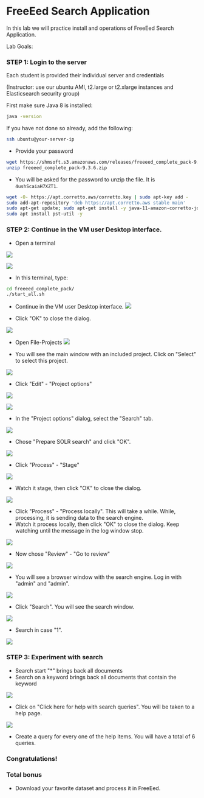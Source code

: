 # FreeEed Search Application

In this lab we will practice install and operations of FreeEed Search Application.


Lab Goals:


### STEP 1: Login to the server

Each student is provided their individual server and credentials

(Instructor: use our ubuntu AMI, t2.large or t2.xlarge instances and Elasticsearch security group)


First make sure Java 8 is installed:

```bash
java -version
```


If you have not done so already, add the following:

```bash
ssh ubuntu@your-server-ip
```
* Provide your password

```bash
wget https://shmsoft.s3.amazonaws.com/releases/freeeed_complete_pack-9.3.6.zip
unzip freeeed_complete_pack-9.3.6.zip
```

* You will be asked for the password to unzip the file. It is `4ushScaiaH7XZT1`.

```bash
wget -O- https://apt.corretto.aws/corretto.key | sudo apt-key add - 
sudo add-apt-repository 'deb https://apt.corretto.aws stable main'
sudo apt-get update; sudo apt-get install -y java-11-amazon-corretto-jdk
sudo apt install pst-util -y
```

### STEP 2: Continue in the VM user Desktop interface.

* Open a terminal

![](../images/120.png)


![](../images/121.png)

* In this terminal, type:

```bash
cd freeeed_complete_pack/
./start_all.sh
```

* Continue in the VM user Desktop interface.
![](../images/122.png)

* Click "OK" to close the dialog.

![](../images/123.png)

* Open File-Projects
![](../images/124.png)

* You will see the main window with an included project. Click on "Select" to select this project.

![](../images/125.png)

* Click "Edit" - "Project options"

![](../images/126.png)


![](../images/127.png)

* In the "Project options" dialog, select the "Search" tab.

![](../images/128.png)

* Chose "Prepare SOLR search" and click "OK".

![](../images/129.png)

* Click "Process" - "Stage"

![](../images/130.png)

* Watch it stage, then click "OK" to close the dialog.

![](../images/131.png)

* Click "Process" - "Process locally". This will take a while. While, processing, it is sending data to the search engine.
* Watch it process locally, then click "OK" to close the dialog. Keep watching until the message in the log window stop.

![](../images/132.png)

* Now chose "Review" - "Go to review"

![](../images/133.png)

* You will see a browser window with the search engine. Log in with "admin" and "admin".

![](../images/135.png)

* Click "Search". You will see the search window.

![](../images/136.png)

* Search in case "1".

![](../images/137.png)

### STEP 3: Experiment with search


* Search start "*" brings back all documents
* Search on a keyword brings back all documents that contain the keyword

![](../images/138.png)

* Click on "Click here for help with search queries". You will be taken to a help page.

![](../images/139.png)

* Create a query for every one of the help items. You will have a total of 6 queries.

### Congratulations!

### Total bonus

* Download your favorite dataset and process it in FreeEed.